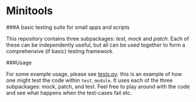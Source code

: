 Minitools
==========

###A basic testing suite for small apps and scripts

This repository contains three subpackages: *test*, *mock* and *patch*. Each of these
can be independently useful, but all can be used together to form a comprehensive (if
basic) testing framework.

###Usage

For some example usage, please see [tests.py](tests.py): this is an example of how one
might test the code within `test_module`. It uses each of the three subpackages: mock,
patch, and test. Feel free to play around with the code and see what happens when the
test-cases fail etc.

